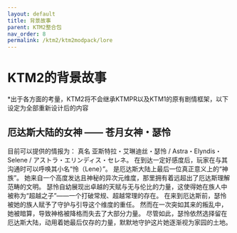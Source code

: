 ```yaml
---
layout: default
title: 背景故事
parent: KTM2整合包
nav_order: 8
permalink: /ktm2/ktm2modpack/lore
---
```


# KTM2的背景故事

*出于各方面的考量，KTM2将不会继承KTMPR以及KTM1的原有剧情框架，以下设定为全部重新设计后的内容

## 厄达斯大陆的女神 —— 苍月女神・瑟怜

目前可以提供的情报为：
真名 亚斯特拉・艾琳迪丝・瑟怜 / Astra・Elyndis・Selene / アストラ・エリンディス・セレネ。
在到达一定好感度后，玩家在与其沟通时可以呼唤其小名“怜（Lene）”。
是厄达斯大陆上最后一位真正意义上的“神族”。
她来自一个高度发达且神秘的异次元维度，那里拥有着远超出了厄达斯理解范畴的文明。
瑟怜自幼展现出卓越的天赋与无与伦比的力量，这使得她在族人中被称为“超越之子”——一个打破常规、超越常理的存在。
在来到厄达斯前，瑟怜被她的族人赋予了守护与引导这个维度的重任。
然而在一次突如其来的叛乱中，她被暗算，导致神格被降格而失去了大部分力量。
尽管如此，瑟怜依然选择留在厄达斯大陆，动用着她最后仅存的力量，默默地守护这片她逐渐视为家园的土地。